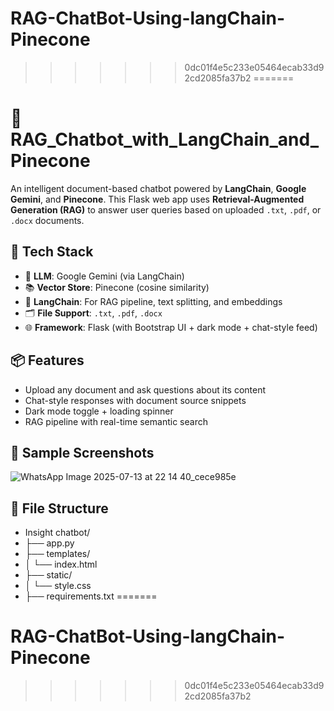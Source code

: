 # RAG-ChatBot-Using-langChain-Pinecone
>>>>>>> 0dc01f4e5c233e05464ecab33d92cd2085fa37b2
=======
# 🤖 RAG_Chatbot_with_LangChain_and_Pinecone

An intelligent document-based chatbot powered by **LangChain**, **Google Gemini**, and **Pinecone**. This Flask web app uses **Retrieval-Augmented Generation (RAG)** to answer user queries based on uploaded `.txt`, `.pdf`, or `.docx` documents.

## 🚀 Tech Stack
- 🧠 **LLM**: Google Gemini (via LangChain)
- 📚 **Vector Store**: Pinecone (cosine similarity)
- 🧩 **LangChain**: For RAG pipeline, text splitting, and embeddings
- 🗂️ **File Support**: `.txt`, `.pdf`, `.docx`
- 🌐 **Framework**: Flask (with Bootstrap UI + dark mode + chat-style feed)

## 📦 Features
- Upload any document and ask questions about its content
- Chat-style responses with document source snippets
- Dark mode toggle + loading spinner
- RAG pipeline with real-time semantic search

## 📸 Sample Screenshots

![WhatsApp Image 2025-07-13 at 22 14 40_cece985e](https://github.com/user-attachments/assets/9065eac1-e6be-476c-a0e5-ef218a71661f)


## 📂 File Structure
- Insight chatbot/
- ├── app.py
- ├── templates/
- │   └── index.html
- ├── static/
- │   └── style.css 
- ├── requirements.txt
=======
# RAG-ChatBot-Using-langChain-Pinecone
>>>>>>> 0dc01f4e5c233e05464ecab33d92cd2085fa37b2
